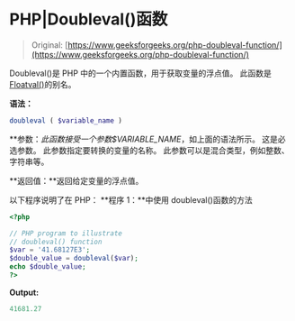 # PHP|Doubleval()函数

> Original: [https://www.geeksforgeeks.org/php-doubleval-function/](https://www.geeksforgeeks.org/php-doubleval-function/)

Doubleval()是 PHP 中的一个内置函数，用于获取变量的浮点值。 此函数是[Floatval()](https://www.geeksforgeeks.org/php-floatval-function/)的别名。

**语法：**

```php
doubleval ( $variable_name )
```

**参数：**此函数接受一个参数*$VARIABLE_NAME*，如上面的语法所示。 这是必选参数。 此参数指定要转换的变量的名称。 此参数可以是混合类型，例如整数、字符串等。

**返回值：**返回给定变量的浮点值。

以下程序说明了在 PHP：
**程序 1：**中使用 doubleval()函数的方法

```php
<?php

// PHP program to illustrate 
// doubleval() function
$var = '41.68127E3';
$double_value = doubleval($var);
echo $double_value;
?>
```

**Output:**

```php
41681.27

```